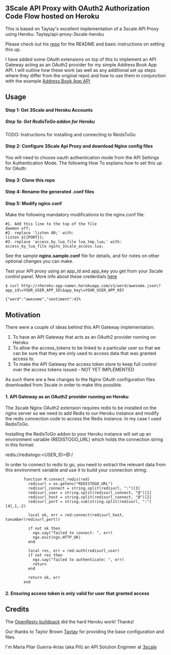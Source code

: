 ## 3Scale API Proxy with OAuth2 Authorization Code Flow hosted on Heroku

This is based on Taytay's excellent implementation of a 3scale API Proxy using Heroku: Taytay/api-proxy-3scale-heroku

Please check out his [repo](Taytay/api-proxy-3scale-heroku) for the README and basic instructions on setting this up. 

I have added some OAuth extensions on top of this to implement an API Gateway acting as an OAuth2 provider for my simple Address Book App API. I will outline how these work (as well as any additional set up steps where they differ from the original repo) and how to use them in conjunction with the example [Address Book App API](mpguerra/address-book-app-api)

Usage
---------

#### Step 1: Get 3Scale and Heroku Accounts ####

##### Step 1a: Get RedisToGo addon for Heroku #####

TODO: Instructions for installing and connecting to ReidsToGo

#### Step 2: Configure 3Scale Api Proxy and download Nginx config files ####

You will need to choose oauth authentication mode from the API Settings for Authentication Mode. The following How To explains how to set this up for OAuth: 

#### Step 3: Clone this repo ####

#### Step 4: Rename the generated .conf files ####

#### Step 5: Modify nginx.conf ####
Make the following mandatory modifications to the nginx.conf file:

    #1. Add this line to the top of the file
    daemon off;
    #2. replace 'listen 80;' with:
    listen ${{PORT}};
    #3. replace 'access_by_lua_file lua_tmp.lua;' with:
    access_by_lua_file nginx_3scale_access.lua;

See the sample **nginx.sample.conf** file for details, and for notes on other optional changes you can make.


Test your API proxy using an app_id and app_key you get from your 3scale control panel. More info about these credentials [here](https://support.3scale.net/howtos/api-configuration/nginx-proxy)

    $ curl http://<heroku-app-name>.herokuapp.com/v1/word/awesome.json\?app_id\=YOUR_USER_APP_ID\&app_key\=YOUR_USER_APP_KEY

    {"word":"awesome","sentiment":4}%

Motivation
--------

There were a couple of ideas behind this API Gateway implementation: 

1. To have an API Gateway that acts as an OAuth2 provider running on Heroku
2. To allow the access_tokens to be linked to a particular user so that we can be sure that they are only used to access data that was granted access to.
3. To make the API Gateway the access token store to keep full control over the access tokens issued - NOT YET IMPLEMENTED

As such there are a few changes to the Nginx OAuth configuration files downloaded from 3scale in order to make this possible.

#### 1. API Gateway as an OAuth2 provider running on Heroku ####

The 3scale Nginx OAuth2 extension requires redis to be installed on the nginx server so we need to add Redis to our Heroku instance and modify the redis connection code to access the Redis instance. In my case I used RedisToGo.

Installing the RedisToGo addon to your Heroku instance will set up an environment variable (REDISTOGO_URL) which holds the connection string in this format:

redis://redistogo:<USER_ID>@<HOSTNAME>:<PORT>/

In order to connect to redis to go, you need to extract the relevant data from this environment variable and use it to build your connection string:

```
        function M.connect_redis(red)
          redisurl = os.getenv("REDISTOGO_URL")
          redisurl_connect = string.split(redisurl, ":")[3]
          redisurl_user = string.split(redisurl_connect, "@")[1]
          redisurl_host = string.split(redisurl_connect, "@")[2]
          redisurl_port = string.sub(string.split(redisurl, ":")[4],1,-2)
          
          local ok, err = red:connect(redisurl_host, tonumber(redisurl_port))
          
          if not ok then
            ngx.say("failed to connect: ", err)
            ngx.exit(ngx.HTTP_OK)
          end

          local res, err = red:auth(redisurl_user)
          if not res then
            ngx.say("failed to authenticate: ", err)
            return
          end

          return ok, err
        end
```

#### 2. Ensuring access token is only valid for user that granted access ####



Credits
-------

The [OpenResty buildpack](https://github.com/leafo/heroku-openresty) did the hard Heroku work! Thanks!

Our thanks to Taylor Brown [Taytay](http://taytay.com/) for providing the base configuration and files. 

I'm Maria Pilar Guerra-Arias (aka Pili) an API Solution Engineer at [3scale](http://www.3scale.net)
